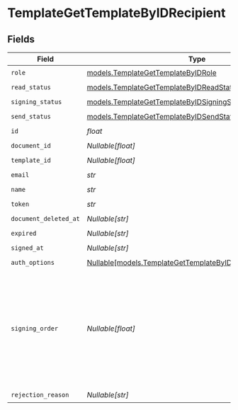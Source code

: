 # TemplateGetTemplateByIDRecipient


## Fields

| Field                                                                                                                    | Type                                                                                                                     | Required                                                                                                                 | Description                                                                                                              |
| ------------------------------------------------------------------------------------------------------------------------ | ------------------------------------------------------------------------------------------------------------------------ | ------------------------------------------------------------------------------------------------------------------------ | ------------------------------------------------------------------------------------------------------------------------ |
| `role`                                                                                                                   | [models.TemplateGetTemplateByIDRole](../models/templategettemplatebyidrole.md)                                           | :heavy_check_mark:                                                                                                       | N/A                                                                                                                      |
| `read_status`                                                                                                            | [models.TemplateGetTemplateByIDReadStatus](../models/templategettemplatebyidreadstatus.md)                               | :heavy_check_mark:                                                                                                       | N/A                                                                                                                      |
| `signing_status`                                                                                                         | [models.TemplateGetTemplateByIDSigningStatus](../models/templategettemplatebyidsigningstatus.md)                         | :heavy_check_mark:                                                                                                       | N/A                                                                                                                      |
| `send_status`                                                                                                            | [models.TemplateGetTemplateByIDSendStatus](../models/templategettemplatebyidsendstatus.md)                               | :heavy_check_mark:                                                                                                       | N/A                                                                                                                      |
| `id`                                                                                                                     | *float*                                                                                                                  | :heavy_check_mark:                                                                                                       | N/A                                                                                                                      |
| `document_id`                                                                                                            | *Nullable[float]*                                                                                                        | :heavy_check_mark:                                                                                                       | N/A                                                                                                                      |
| `template_id`                                                                                                            | *Nullable[float]*                                                                                                        | :heavy_check_mark:                                                                                                       | N/A                                                                                                                      |
| `email`                                                                                                                  | *str*                                                                                                                    | :heavy_check_mark:                                                                                                       | N/A                                                                                                                      |
| `name`                                                                                                                   | *str*                                                                                                                    | :heavy_check_mark:                                                                                                       | N/A                                                                                                                      |
| `token`                                                                                                                  | *str*                                                                                                                    | :heavy_check_mark:                                                                                                       | N/A                                                                                                                      |
| `document_deleted_at`                                                                                                    | *Nullable[str]*                                                                                                          | :heavy_check_mark:                                                                                                       | N/A                                                                                                                      |
| `expired`                                                                                                                | *Nullable[str]*                                                                                                          | :heavy_check_mark:                                                                                                       | N/A                                                                                                                      |
| `signed_at`                                                                                                              | *Nullable[str]*                                                                                                          | :heavy_check_mark:                                                                                                       | N/A                                                                                                                      |
| `auth_options`                                                                                                           | [Nullable[models.TemplateGetTemplateByIDRecipientAuthOptions]](../models/templategettemplatebyidrecipientauthoptions.md) | :heavy_check_mark:                                                                                                       | N/A                                                                                                                      |
| `signing_order`                                                                                                          | *Nullable[float]*                                                                                                        | :heavy_check_mark:                                                                                                       | The order in which the recipient should sign the document. Only works if the document is set to sequential signing.      |
| `rejection_reason`                                                                                                       | *Nullable[str]*                                                                                                          | :heavy_check_mark:                                                                                                       | N/A                                                                                                                      |
